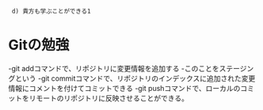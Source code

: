      d) 貴方も学ぶことができる1
# Gitの勉強
-git addコマンドで、リポジトリに変更情報を追加する
	-このことをステージングという
-git commitコマンドで、リポジトリのインデックスに追加された変更情報にコメントを付けてコミットできる
-git pushコマンドで、ローカルのコミットをリモートのリポジトリに反映させることができる。

